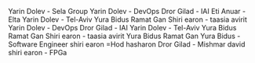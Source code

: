 Yarin Dolev - Sela Group
Yarin Dolev - DevOps
Dror Gilad - IAI
Eti Anuar - Elta
Yarin Dolev - Tel-Aviv
Yura Bidus Ramat Gan
Shiri earon - taasia avirit
Yarin Dolev - DevOps
Dror Gilad - IAI
Yarin Dolev - Tel-Aviv
Yura Bidus Ramat Gan
Shiri earon - taasia avirit
Yura Bidus Ramat Gan
Yura Bidus - Software Engineer
shiri earon  =Hod hasharon
Dror Gilad - Mishmar david
shiri earon - FPGa